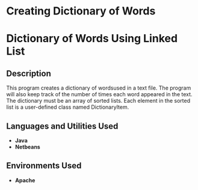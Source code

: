 # Creating Dictionary of Words

<h1> Dictionary of Words Using Linked List   </h1>


<h2>Description</h2>
This program creates a dictionary of wordsused in a text file. The program will also keep track of the number of times each word appeared in the
text.  The dictionary must be an array of sorted lists. Each element in the sorted list is a user-defined class named DictionaryItem.
<br />


<h2>Languages and Utilities Used</h2>

- <b> Java</b> 
- <b>Netbeans </b>

<h2>Environments Used </h2>

- <b> Apache </b> 


<!--
 ```diff
- text in red
+ text in green
! text in orange
# text in gray
@@ text in purple (and bold)@@
```
--!>
